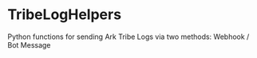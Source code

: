 # TribeLogHelpers
Python functions for sending Ark Tribe Logs via two methods: Webhook / Bot Message

